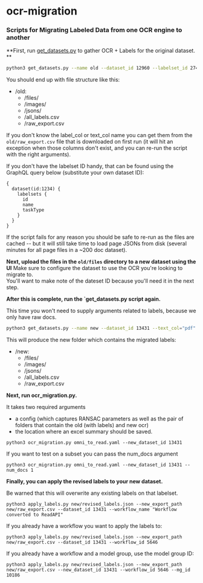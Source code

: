 # ocr-migration

### Scripts for Migrating Labeled Data from one OCR engine to another

**First, run [get_datasets.py](https://github.com/IndicoDataSolutions/ocr-migration/blob/main/get_datasets.py) to gather OCR + Labels for the original dataset. **

```bash
python3 get_datasets.py --name old --dataset_id 12960 --labelset_id 27412 --label_col="annotation" --text_col="pdf"
```

You should end up with file structure like this:

- /old:
  - /files/
  - /images/
  - /jsons/
  - /all_labels.csv
  - /raw_export.csv

If you don't know the label_col or text_col name you can get them from the `old/raw_export.csv` file that is downloaded on first run (it will hit an exception when those columns don't exist, and you can re-run the script with the right arguments).

If you don't have the labelset ID handy, that can be found using the GraphQL query below (substitute your own dataset ID):

```
{
  dataset(id:1234) {
    labelsets {
      id
      name
      taskType
    }
  }
}
```

If the script fails for any reason you should be safe to re-run as the files are cached -- but it will still take time to load page JSONs from disk (several minutes for all page files in a ~200 doc dataset).

**Next, upload the files in the `old/files` directory to a new dataset using the UI**
Make sure to configure the dataset to use the OCR you're looking to migrate to.  
You'll want to make note of the dateset ID because you'll need it in the next step.

**After this is complete, run the `get_datasets.py script again.**

This time you won't need to supply
arguments related to labels, because we only have raw docs.

```bash
python3 get_datasets.py --name new --dataset_id 13431 --text_col="pdf"
```

This will produce the new folder which contains the migrated labels:

- /new:
  - /files/
  - /images/
  - /jsons/
  - /all_labels.csv
  - /raw_export.csv

**Next, run ocr_migration.py.**

It takes two required arguments

- a config (which captures RANSAC parameters as well as the pair of folders that contain the old (with labels) and new ocr)
- the location where an excel summary should be saved.

```
python3 ocr_migration.py omni_to_read.yaml --new_dataset_id 13431
```

If you want to test on a subset you can pass the num_docs argument

```
python3 ocr_migration.py omni_to_read.yaml --new_dataset_id 13431 --num_docs 1
```

**Finally, you can apply the revised labels to your new dataset.**

Be warned that this will overwrite any existing labels on that labelset.

```
python3 apply_labels.py new/revised_labels.json --new_export_path new/raw_export.csv --dataset_id 13431 --workflow_name "Workflow converted to ReadAPI"
```

If you already have a workflow you want to apply the labels to:

```
python3 apply_labels.py new/revised_labels.json --new_export_path new/raw_export.csv --dataset_id 13431 --workflow_id 5646
```

If you already have a workflow and a model group, use the model group ID:

```
python3 apply_labels.py new/revised_labels.json --new_export_path new/raw_export.csv --new_dataset_id 13431 --workflow_id 5646 --mg_id 10186
```
